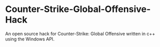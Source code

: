 # Counter-Strike-Global-Offensive-Hack
An open source hack for Counter-Strike: Global Offensive written in c++ using the Windows API.
